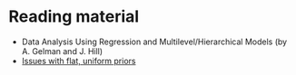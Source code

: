 Reading material
================

* Data Analysis Using Regression and Multilevel/Hierarchical Models (by A. Gelman and J. Hill)
* [Issues with flat, uniform priors](http://andrewgelman.com/2017/11/28/computational-statistical-issues-uniform-interval-priors/)

